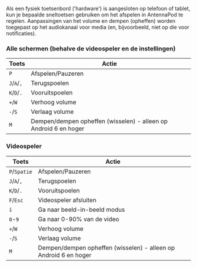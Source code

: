 Als een fysiek toetsenbord ('hardware') is aangesloten op telefoon of tablet, kun
je bepaalde sneltoetsen gebruiken om het afspelen in AntennaPod te regelen.
Aanpassingen van het volume en dempen (opheffen) worden toegepast op het
audiokanaal voor media (en, bijvoorbeeld, niet op die voor notificaties).

### Alle schermen (behalve de videospeler en de instellingen)

| Toets | Actie |
| --- | --- |
| `P` | Afspelen/Pauzeren |
| `J`/`A`/`,` | Terugspoelen |
| `K`/`D`/`.` | Vooruitspoelen |
| `+`/`W` | Verhoog volume |
| `-`/`S` | Verlaag volume |
| `M` | Dempen/dempen opheffen (wisselen) - alleen op Android 6 en hoger |

### Videospeler

| Toets | Actie |
| --- | --- |
| `P`/`Spatie` | Afspelen/Pauzeren |
| `J`/`A`/`,` | Terugspoelen |
| `K`/`D`/`.` | Vooruitspoelen |
| `F`/`Esc` | Videospeler afsluiten |
| `i` | Ga naar beeld-in-beeld modus |
| `0`-`9` | Ga naar 0-90% van de video |
| `+`/`W` | Verhoog volume |
| `-`/`S` | Verlaag volume |
| `M` | Dempen/dempen opheffen (wisselen) - alleen op Android 6 en hoger |
